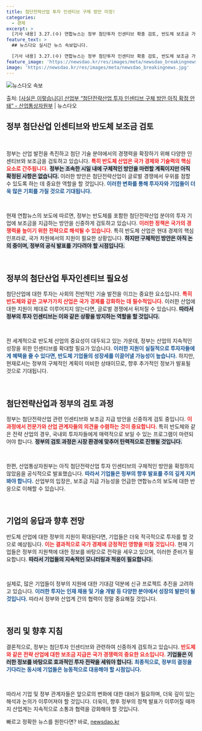```yaml
---
title: 첨단전략산업 투자 인센티브 구체 방안 미정!
categories:
  - 경제
excerpt: >
  [기사 내용] 3.27.(수) 연합뉴스는 정부 첨단투자 인센티브 확충 검토, 반도체 보조금 가능성 시사 기사…
feature_text: >
  ## 뉴스다오 실시간 뉴스 속보입니다.

  [기사 내용] 3.27.(수) 연합뉴스는 정부 첨단투자 인센티브 확충 검토, 반도체 보조금 가능성 시사 기사…
feature_image: 'https://newsdao.kr/res/images/meta/newsdao_breakingnews.jpg'
image: 'https://newsdao.kr/res/images/meta/newsdao_breakingnews.jpg'
---
```


![뉴스다오 속보](https://newsdao.kr/res/images/meta/newsdao_breakingnews.jpg)

<p>출처: <a href="https://newsdao.kr/3467" rel="dofollow">[사실은 이렇습니다] 산업부 “첨단전략산업 투자 인센티브 구체 방안 아직 확정 안돼” - 산업통상자원부</a> | 뉴스다오</p>

<h2 data-ke-size="size26">정부 첨단산업 인센티브와 반도체 보조금 검토</h2>

<p data-ke-size="size16">&nbsp;</p>

정부는 산업 발전을 촉진하고 첨단 기술 분야에서의 경쟁력을 확장하기 위해 다양한 인센티브와 보조금을 검토하고 있습니다. <b><span style="color: #ee2323;">특히 반도체 산업은 국가 경제와 기술력의 핵심 요소로 간주됩니다.</span></b> <b><span style="background-color: #21538527;">정부는 조속한 시일 내에 구체적인 방안을 마련할 계획이지만 아직 확정된 사항은 없습니다.</span></b> 이러한 방안은 첨단전략산업이 글로벌 경쟁에서 우위를 점할 수 있도록 하는 데 중요한 역할을 할 것입니다. <b><span style="color: #1a5490;">이러한 변화를 통해 투자자와 기업들이 더욱 많은 기회를 가질 것으로 기대됩니다.</span></b>

<p data-ke-size="size16">&nbsp;</p>

현재 연합뉴스의 보도에 따르면, 정부는 반도체를 포함한 첨단전략산업 분야의 투자 기업에 보조금을 지급하는 방안을 신중하게 검토하고 있습니다. <b><span style="color: #ee2323;">이러한 정책은 국가의 경쟁력을 높이기 위한 전략으로 해석될 수 있습니다.</span></b> 특히 반도체 산업은 현대 경제의 핵심 인프라로, 국가 차원에서의 지원이 필요한 상황입니다. <b><span style="background-color: #21538527;">하지만 구체적인 방안은 아직 논의 중이며, 정부의 공식 발표를 기다려야 할 시점입니다.</span></b>

<p data-ke-size="size16">&nbsp;</p>

<h2 data-ke-size="size26">정부의 첨단산업 투자인센티브 필요성</h2>

첨단산업에 대한 투자는 사회의 전반적인 기술 발전을 이끄는 중요한 요소입니다. <b><span style="color: #ee2323;">특히 반도체와 같은 고부가가치 산업은 국가 경제를 강화하는 데 필수적입니다.</span></b> 이러한 산업에 대한 지원이 제대로 이루어지지 않는다면, 글로벌 경쟁에서 뒤처질 수 있습니다. <b><span style="background-color: #21538527;">따라서 정부의 투자 인센티브는 이와 같은 상황을 방지하는 역할을 할 것입니다.</span></b>

<p data-ke-size="size16">&nbsp;</p>

전 세계적으로 반도체 산업의 중요성이 대두되고 있는 가운데, 정부는 산업의 지속적인 성장을 위한 인센티브를 확대할 필요가 있습니다. <b><span style="color: #1a5490;">이러한 지원이 실질적으로 투자자들에게 혜택을 줄 수 있다면, 반도체 기업들의 성장세를 이끌어낼 가능성이 높습니다.</span></b> 하지만, 현재로서는 정부의 구체적인 계획이 미비한 상태이므로, 향후 추가적인 정보가 발표될 것으로 기대됩니다.

<p data-ke-size="size16">&nbsp;</p>

<h2 data-ke-size="size26">첨단전략산업과 정부의 검토 과정</h2>

정부는 첨단전략산업 관련 인센티브와 보조금 지급 방안을 신중하게 검토 중입니다. <b><span style="color: #ee2323;">이 과정에서 전문가와 산업 관계자들의 의견을 수렴하는 것이 중요합니다.</span></b> 특히 반도체와 같은 전략 산업의 경우, 국내외 투자자들에게 매력적으로 보일 수 있는 프로그램이 마련되어야 합니다. <b><span style="background-color: #21538527;">정부의 검토 과정은 시장 환경에 맞추어 탄력적으로 진행될 것입니다.</span></b>

<p data-ke-size="size16">&nbsp;</p>

한편, 산업통상자원부는 아직 첨단전략산업 투자 인센티브의 구체적인 방안을 확정하지 않았음을 공식적으로 발표했습니다. <b><span style="color: #1a5490;">따라서 기업들은 정부의 향후 발표를 주의 깊게 지켜봐야 합니다.</span></b> 산업부의 입장은, 보조금 지급 가능성을 언급한 연합뉴스의 보도에 대한 반응으로 이해할 수 있습니다.

<p data-ke-size="size16">&nbsp;</p>

<h2 data-ke-size="size26">기업의 응답과 향후 전망</h2>

반도체 산업에 대한 정부의 지원이 확대된다면, 기업들은 더욱 적극적으로 투자를 할 것으로 예상됩니다. <b><span style="color: #ee2323;">이는 결과적으로 국가 경제에 긍정적인 영향을 미칠 것입니다.</span></b> 현재 기업들은 정부의 지원책에 대한 정보를 바탕으로 전략을 세우고 있으며, 이러한 준비가 필요합니다. <b><span style="background-color: #21538527;">따라서 기업들의 지속적인 모니터링과 적응이 필요합니다.</span></b>

<p data-ke-size="size16">&nbsp;</p>

실제로, 많은 기업들이 정부의 지원에 대한 기대감 덕분에 신규 프로젝트 추진을 고려하고 있습니다. <b><span style="color: #1a5490;">이러한 투자는 인재 채용 및 기술 개발 등 다양한 분야에서 성장의 발판이 될 것입니다.</span></b> 따라서 정부와 산업계 간의 협력이 정말 중요해질 것입니다.

<p data-ke-size="size16">&nbsp;</p>

<h2 data-ke-size="size26">정리 및 향후 지침</h2>

결론적으로, 정부는 첨단투자 인센티브와 관련하여 신중하게 검토하고 있습니다. <b><span style="color: #ee2323;">반도체와 같은 전략 산업에 대한 보조금 지급은 국가 경쟁력의 중요한 요소입니다.</span></b> <b><span style="background-color: #21538527;">기업들은 이러한 정보를 바탕으로 효과적인 투자 전략을 세워야 합니다.</span></b> <b><span style="color: #1a5490;">최종적으로, 정부의 결정을 기다리는 동시에 기업들은 능동적으로 대응해야 할 시점입니다.</span></b>

<p data-ke-size="size16">&nbsp;</p>

따라서 기업 및 정부 관계자들은 앞으로의 변화에 대한 대비가 필요하며, 더욱 깊이 있는 해석과 논의가 이루어져야 할 것입니다. 더욱이, 향후 정부의 정책 발표가 이루어질 때까지 산업계는 지속적으로 소통과 협력을 강화해야 할 것입니다. 

빠르고 정확한 뉴스를 원한다면? 바로, <a href="https://newsdao.kr" rel="dofollow">newsdao.kr</a>


